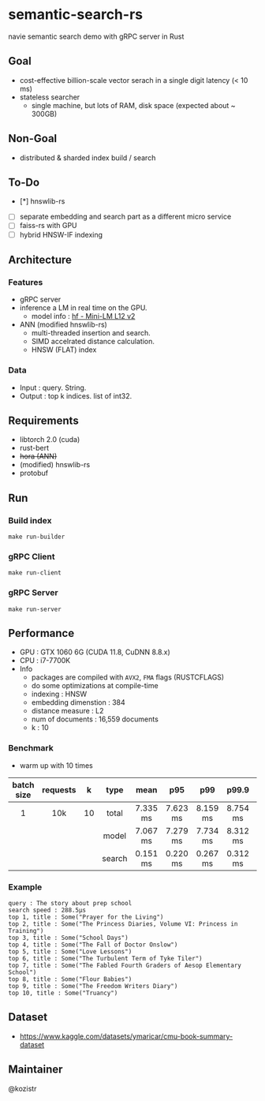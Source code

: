 # semantic-search-rs

navie semantic search demo with gRPC server in Rust

## Goal

* cost-effective billion-scale vector serach in a single digit latency (< 10 ms)
* stateless searcher
  * single machine, but lots of RAM, disk space (expected about ~ 300GB)

## Non-Goal

* distributed & sharded index build / search

## To-Do

* [*] hnswlib-rs
* [ ] separate embedding and search part as a different micro service
* [ ] faiss-rs with GPU
* [ ] hybrid HNSW-IF indexing

## Architecture

### Features

* gRPC server
* inference a LM in real time on the GPU.
  * model info : [hf - Mini-LM L12 v2](https://huggingface.co/sentence-transformers/all-MiniLM-L12-v2)
* ANN (modified hnswlib-rs)
  * multi-threaded insertion and search.
  * SIMD accelrated distance calculation.
  * HNSW (FLAT) index

### Data

* Input  : query. String.
* Output : top k indices. list of int32.

## Requirements

* libtorch 2.0 (cuda)
* rust-bert
* ~~hora (ANN)~~
* (modified) hnswlib-rs
* protobuf

## Run

### Build index

```shell
make run-builder
```

### gRPC Client

```shell
make run-client
```

### gRPC Server

```shell
make run-server
```

## Performance

* GPU : GTX 1060 6G (CUDA 11.8, CuDNN 8.8.x)
* CPU : i7-7700K
* Info
  * packages are compiled with `AVX2`, `FMA` flags (RUSTCFLAGS)
  * do some optimizations at compile-time
  * indexing : HNSW
  * embedding dimenstion : 384
  * distance measure : L2
  * num of documents : 16,559 documents
  * k : 10

### Benchmark

* warm up with 10 times

|  batch size | requests |   k    |  type  |   mean   |   p95    |   p99    |   p99.9  |    max    |
|    :---:    |  :---:   | :---:  | :---:  |  :---:   |  :---:   |   :---:  |   :---:  |   :---:   |
|       1     |   10k    |   10   | total  | 7.335 ms | 7.623 ms | 8.159 ms | 8.754 ms | 10.203 ms |
|             |          |        | model  | 7.067 ms | 7.279 ms | 7.734 ms | 8.312 ms | 9.710 ms  |
|             |          |        | search | 0.151 ms | 0.220 ms | 0.267 ms | 0.312 ms | 0.346 ms  |

### Example

```text
query : The story about prep school
search speed : 288.5µs
top 1, title : Some("Prayer for the Living")
top 2, title : Some("The Princess Diaries, Volume VI: Princess in Training")
top 3, title : Some("School Days")
top 4, title : Some("The Fall of Doctor Onslow")
top 5, title : Some("Love Lessons")
top 6, title : Some("The Turbulent Term of Tyke Tiler")
top 7, title : Some("The Fabled Fourth Graders of Aesop Elementary School")
top 8, title : Some("Flour Babies")
top 9, title : Some("The Freedom Writers Diary")
top 10, title : Some("Truancy")
```

## Dataset

* https://www.kaggle.com/datasets/ymaricar/cmu-book-summary-dataset

## Maintainer

@kozistr
